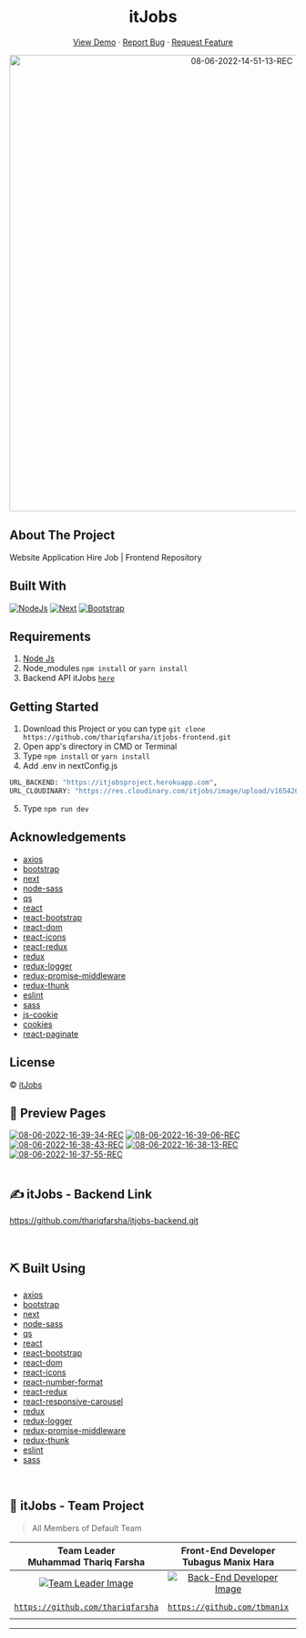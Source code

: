 <h1 align='center'>itJobs</h1>
  <p align="center">
    <a href="itjobs-project.vercel.app">View Demo</a>
    ·
    <a href="https://github.com/thariqfarsha/itjobs-frontend/issues">Report Bug</a>
    ·
    <a href="https://github.com/thariqfarsha/itjobs-frontend/pulls">Request Feature</a>
  </p>

<p align="center">
 <a href="https://ibb.co/cc1ThB8"><img src="https://i.ibb.co/99NYHD4/08-06-2022-14-51-13-REC.png" alt="08-06-2022-14-51-13-REC" border="0" width="800px"></a>
</p>

## About The Project

Website Application Hire Job | Frontend Repository

## Built With

[![NodeJs](https://img.shields.io/badge/NodeJs-16.15.x-green)](https://github.com/react-bootstrap/react-bootstrap)
[![Next](https://img.shields.io/badge/Next-v12.1.6-black)](https://nextjs.org/)
[![Bootstrap](https://img.shields.io/badge/Bootstrap-v4.6.x-purple)](https://github.com/react-bootstrap/react-bootstrap)

## Requirements

1. <a href="https://nodejs.org/en/download/">Node Js</a>
2. Node_modules `npm install` or `yarn install`
3. Backend API itJobs [`here`](https://github.com/thariqfarsha/itjobs-backend.git)

## Getting Started

1. Download this Project or you can type `git clone https://github.com/thariqfarsha/itjobs-frontend.git`
2. Open app's directory in CMD or Terminal
3. Type `npm install` or `yarn install`
4. Add .env in nextConfig.js

```sh
URL_BACKEND: "https://itjobsproject.herokuapp.com",
URL_CLOUDINARY: "https://res.cloudinary.com/itjobs/image/upload/v1654266716",
```

5. Type `npm run dev`

## Acknowledgements

- [axios](https://www.npmjs.com/package/axios)
- [bootstrap](https://www.npmjs.com/package/bootstrap)
- [next](https://www.npmjs.com/package/next)
- [node-sass](https://www.npmjs.com/package/node-sass)
- [qs](https://www.npmjs.com/package/qs)
- [react](https://www.npmjs.com/package/react)
- [react-bootstrap](https://www.npmjs.com/package/react-bootstrap)
- [react-dom](https://www.npmjs.com/package/react-dom)
- [react-icons](https://www.npmjs.com/package/react-icons)
- [react-redux](https://www.npmjs.com/package/react-redux)
- [redux](https://www.npmjs.com/package/redux)
- [redux-logger](https://www.npmjs.com/package/redux-logger)
- [redux-promise-middleware](https://www.npmjs.com/package/redux-promise-middleware)
- [redux-thunk](https://www.npmjs.com/package/redux-thunk)
- [eslint](https://www.npmjs.com/package/eslint)
- [sass](https://www.npmjs.com/package/sass)
- [js-cookie](https://www.npmjs.com/package/js-cookie)
- [cookies](https://www.npmjs.com/package/cookies)
- [react-paginate](https://www.npmjs.com/package/react-paginate)

## License

© [itJobs](https://github.com/thariqfarsha/itjobs-frontend.git)

## 🔎 Preview Pages

<span align="center">
<a href="https://ibb.co/ZWL9wHM"><img src="https://i.ibb.co/5BMZzYR/08-06-2022-16-39-34-REC.png" alt="08-06-2022-16-39-34-REC" border="0"></a>
<a href="https://ibb.co/QYgxWT6"><img src="https://i.ibb.co/tYG10vb/08-06-2022-16-39-06-REC.png" alt="08-06-2022-16-39-06-REC" border="0"></a>
<a href="https://ibb.co/7SMN507"><img src="https://i.ibb.co/PrXznVB/08-06-2022-16-38-43-REC.png" alt="08-06-2022-16-38-43-REC" border="0"></a>
<a href="https://ibb.co/zbJrL9j"><img src="https://i.ibb.co/ZKmVw4t/08-06-2022-16-38-13-REC.png" alt="08-06-2022-16-38-13-REC" border="0"></a>
<a href="https://ibb.co/fdnGczV"><img src="https://i.ibb.co/ZzY1ZpR/08-06-2022-16-37-55-REC.png" alt="08-06-2022-16-37-55-REC" border="0"></a>
<br>
</span>

<br>

## ✍️ itJobs - Backend Link

https://github.com/thariqfarsha/itjobs-backend.git

<br>

## ⛏️ Built Using

- [axios](https://www.npmjs.com/package/axios)
- [bootstrap](https://www.npmjs.com/package/bootstrap)
- [next](https://www.npmjs.com/package/next)
- [node-sass](https://www.npmjs.com/package/node-sass)
- [qs](https://www.npmjs.com/package/qs)
- [react](https://www.npmjs.com/package/react)
- [react-bootstrap](https://www.npmjs.com/package/react-bootstrap)
- [react-dom](https://www.npmjs.com/package/react-dom)
- [react-icons](https://www.npmjs.com/package/react-icons)
- [react-number-format](https://www.npmjs.com/package/react-number-format)
- [react-redux](https://www.npmjs.com/package/react-redux)
- [react-responsive-carousel](https://www.npmjs.com/package/react-responsive-carousel)
- [redux](https://www.npmjs.com/package/redux)
- [redux-logger](https://www.npmjs.com/package/redux-logger)
- [redux-promise-middleware](https://www.npmjs.com/package/redux-promise-middleware)
- [redux-thunk](https://www.npmjs.com/package/redux-thunk)
- [eslint](https://www.npmjs.com/package/eslint)
- [sass](https://www.npmjs.com/package/sass)

<br>

## 🤝 itJobs - Team Project

> All Members of Default Team

|                                  **Team Leader** <br> Muhammad Thariq Farsha                                  |                                  **Front-End Developer**<br> Tubagus Manix Hara                                  |                                       **Front-End Developer** <br> Donny Wahyu                                       |                               **Front-End Developer** <br> Abdul Qodir Jaelani                                |                                  **Back-End Developer** <br> Jauhar Maknun Adib                                   |                                     **Back-End Developer**<br>Mohd.Aflah Fernandaa                                     |
| :-----------------------------------------------------------------------------------------------------------: | :--------------------------------------------------------------------------------------------------------------: | :------------------------------------------------------------------------------------------------------------------: | :-----------------------------------------------------------------------------------------------------------: | :---------------------------------------------------------------------------------------------------------------: | :--------------------------------------------------------------------------------------------------------------------: |
| [![Team Leader Image](https://avatars.githubusercontent.com/u/85364229?v=4)](https://github.com/thariqfarsha) | [![Back-End Developer Image](https://avatars.githubusercontent.com/u/101084286?v=4)](https://github.com/tbmanix) | [![Front-End Developer Image](https://avatars.githubusercontent.com/u/74863390?v=4)](https://github.com/donny17-bit) | [![Back-End Developer Image](https://avatars.githubusercontent.com/u/97077814?v=4)](https://github.com/Qxtlp) | [![Back-End Developer Image](https://avatars.githubusercontent.com/u/101084359?v=4)](https://github.com/foldadjo) | [![Back-End Developer Image](https://avatars.githubusercontent.com/u/101084909?v=4)](https://github.com/aflahfernanda) |
|        <a href="https://github.com/thariqfarsha" target="_blank">`https://github.com/thariqfarsha`</a>        |              <a href="https://github.com/tbmanix" target="_blank">`https://github.com/tbmanix`</a>               |            <a href="https://github.com/donny17-bit" target="_blank">`https://github.com/donny17-bit`</a>             |               <a href="https://github.com/Qxtlp" target="_blank">`https://github.com/Qxtlp`</a>               |              <a href="https://github.com/foldadjo" target="_blank">`https://github.com/foldadjo`</a>              |           <a href="https://github.com/aflahfernanda" target="_blank">`https://github.com/aflahfernanda`</a>            |

---
